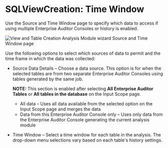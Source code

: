 # SQLViewCreation: Time Window

Use the Source and Time Window page to specify which data to access if using multiple Enterprise
Auditor Consoles or history is enabled.

![View and Table Creation Analysis Module wizard Source and Time Window page](/img/product_docs/accessanalyzer/11.6/accessanalyzer/admin/analysis/notification/timewindow.webp)

Use the following options to select which sources of data to permit and the time frame in which the
data was collected:

- Source Data Details – Choose a data source. This option is for when the selected tables are from
  two separate Enterprise Auditor Consoles using tables generated by the same job.

    **NOTE:** This section is enabled after selecting **All Enterprise Auditor Tables** or **All
    tables in the database** on the Input Scope page.

    - All data – Uses all data available from the selected option on the Input Scope page and merges
      the data
    - Data from this Enterprise Auditor Console only – Uses only data from the Enterprise Auditor
      Console generating the current analysis module

- Time Window – Select a time window for each table in the analysis. The drop-down menu selections
  vary based on each table's history settings.
